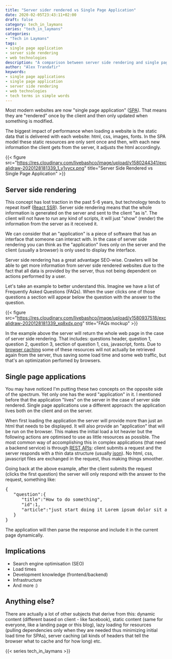 ```yaml
---
title: "Server sider rendered vs Single Page Application"
date: 2020-02-05T23:43:11+02:00
draft: false
category: tech_in_laymans
series: "tech_in_laymans"
categories:
- "Tech in Laymans"
tags: 
- single page application
- server side rendering
- web technologies
description: "A comparison between server side rendering and single page applications"
author: "Alex Trandafir"
keywords:
- single page applications
- single page application
- server side rendering
- web technologies
- tech terms in simple words
---
```


<!-- wp:paragraph -->
<p>Most modern websites are now "single page application" (<a href="https://en.wikipedia.org/wiki/Single-page_application">SPA</a>). That means they are "rendered" once by the client and then only updated when something is modified. </p>
<!-- /wp:paragraph -->

<!-- wp:paragraph -->
<p>The biggest impact of performance when loading a website is the static data that is delivered with each website: html, css, images, fonts. In the SPA model these static resources are only sent once and then, with each new information the client gets from the server, it adjusts the html accordingly. </p>
<!-- /wp:paragraph -->

{{< figure src="https://res.cloudinary.com/livebashco/image/upload/v1580244341/excalidraw-2020128181339_1_y1vycx.png" title="Server Side Rendered vs Single Page Application" >}}


<!-- wp:heading -->
<h2>Server side rendering</h2>
<!-- /wp:heading -->

<!-- wp:paragraph -->
<p>This concept has lost traction in the past 5-6 years, but technology tends to repeat itself (<a href="https://alligator.io/react/server-side-rendering/">React SSR</a>). Server side rendering means that the whole information is generated on the server and sent to the client "as is". The client will not have to run any kind of scripts, it will just "show" (render) the information from the server as it received it. </p>
<!-- /wp:paragraph -->

<!-- wp:paragraph -->
<p>We can consider that an "application" is a piece of software that has an interface that someone can interact with. In the case of server side rendering you can think as the "application" lives only on the server and the client (usually a browser) is only used to display the interface. </p>
<!-- /wp:paragraph -->

<!-- wp:paragraph -->
<p>Server side rendering has a great advantage SEO-wise. Crawlers will be able to get more information from server side rendered websites due to the fact that all data is provided by the server, thus not being dependent on actions performed by a user. </p>
<!-- /wp:paragraph -->

<!-- wp:paragraph -->
<p>Let's take an example to better understand this. Imagine we have a list of Frequently Asked Questions (FAQs). When the user clicks one of those questions a section will appear below the question with the answer to the question. </p>
<!-- /wp:paragraph -->


{{< figure src="https://res.cloudinary.com/livebashco/image/upload/v1580937518/excalidraw-2020128181339_xq8xdx.png" title="FAQs mockup" >}}

<!-- wp:paragraph -->
<p>In the example above the server will return the whole web page in the case of server side rendering. That includes: questions header, question 1, question 2,  question 3, section of question 1, css, javascript, fonts. Due to <a href="https://www.codebyamir.com/blog/a-web-developers-guide-to-browser-caching">browser caching</a> some of these resources will not actually be retrieved again from the server, thus saving some load time and some web traffic, but that's an optimization perfomed by browsers. </p>
<!-- /wp:paragraph -->

<!-- wp:heading -->
<h2>Single page applications</h2>
<!-- /wp:heading -->

<!-- wp:paragraph -->
<p>You may have noticed I'm putting these two concepts on the opposite side of the spectrum. Yet only one has the word "application" in it. I mentioned before that the application "lives" on the server in the case of server side rendered. Single page applications use a different approach: the application lives both on the client and on the server.</p>
<!-- /wp:paragraph -->

<!-- wp:paragraph -->
<p>When first loading the application the server will provide more than just an html that needs to be displayed. It will also provide an "application" that will be run on the browser. This makes the initial load a lot heavier but the following actions are optimised to use as little resources as possible. The most common way of accomplishing this in complex applications (that need a backend service) is through <a href="https://www.smashingmagazine.com/2018/01/understanding-using-rest-api/">REST APIs</a>: client submits a request and the server responds with a thin data structure (usually <a href="https://www.w3schools.com/js/js_json_syntax.asp">json</a>). No html, css, javascript files are exchanged in the request, thus making things smoother.</p>
<!-- /wp:paragraph -->

<!-- wp:paragraph -->
<p>Going back at the above example, after the client submits the request (clicks the first question) the server will only respond with the answer to the request, something like: </p>
<!-- /wp:paragraph -->

<!-- wp:syntaxhighlighter/code -->
<pre class="wp-block-syntaxhighlighter-code">{
   "question":{
      "title":"How to do something",
      "id":1,
      "article":"just start doing it Lorem ipsum dolor sit amet"
   }
}</pre>
<!-- /wp:syntaxhighlighter/code -->

<!-- wp:paragraph -->
<p>The application will then parse the response and include it in the current page dynamically.</p>
<!-- /wp:paragraph -->

<!-- wp:heading -->
<h2>Implications</h2>
<!-- /wp:heading -->

* Search engine optimisation (SEO)
* Load times
* Development knowledge (frontend/backend)
* Infrastructure
* And more :) 

## Anything else?

There are actually a lot of other subjects that derive from this: dynamic content (different based on client - like facebook),  static content (same for everyone, like a landing page or this blog), lazy loading for resources (pulling dependencies only when they are needed thus minimizing initial load time for SPAs), server caching (all kinds of headers that tell the browser what to cache and for how long) etc. 

{{< series tech_in_laymans >}}

